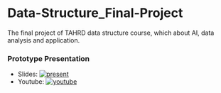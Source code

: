 # Data-Structure_Final-Project
The final project of TAHRD data structure course, which about AI, data analysis and application.

### Prototype Presentation
- Slides: [![present](https://github.com/user-attachments/assets/c0a9faab-ff80-459f-8980-a55475515b1d)](https://www.canva.com/design/DAGj9AQ4ygE/MyS8U03kBWk9X4zEW9S5rQ/view?utm_content=DAGj9AQ4ygE&utm_campaign=designshare&utm_medium=link2&utm_source=uniquelinks&utlId=h683f1beda6)
- Youtube: [![youtube](https://github.com/user-attachments/assets/c8c1ee67-36d8-40e3-a461-a77c50c40546)](https://youtu.be/p0YQKOoa6e0)
